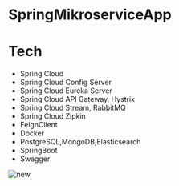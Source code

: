 # SpringMikroserviceApp

# Tech
* Spring Cloud
* Spring Cloud Config Server
* Spring Cloud Eureka Server
* Spring Cloud API Gateway, Hystrix
* Spring Cloud Stream, RabbitMQ
* Spring Cloud Zipkin
* FeignClient 
* Docker
* PostgreSQL,MongoDB,Elasticsearch
* SpringBoot
* Swagger 

![new](https://user-images.githubusercontent.com/57045507/158686551-7ce4f93b-a827-4d16-bc91-ed07687a76be.png)
